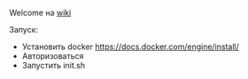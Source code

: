 Welcome на [wiki](https://github.com/FPSarmin/con-org/wiki)

Запуск: 
   * Установить docker https://docs.docker.com/engine/install/
   * Авторизоваться
   * Запустить init.sh

